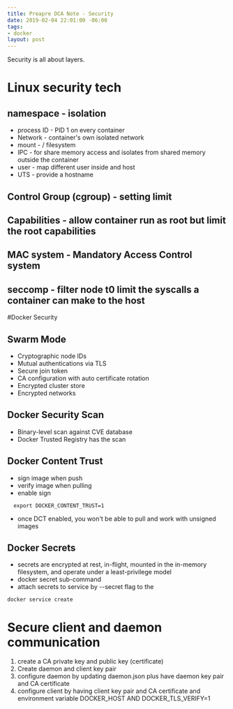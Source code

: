 ```yaml
---
title: Preapre DCA Note - Security
date: 2019-02-04 22:01:00 -06:00
tags:
- docker
layout: post
---
```


Security is all about layers.
<!--more-->

# Linux security tech

## namespace - isolation
  * process ID - PID 1 on every container
  * Network - container's own isolated network
  * mount - / filesystem
  * IPC - for share memory access and isolates from shared memory outside the container
  * user - map different user inside and host
  * UTS - provide a hostname

## Control Group (cgroup) - setting limit
## Capabilities - allow container run as root but limit the root capabilities
## MAC system - Mandatory Access Control system
## seccomp - filter node t0 limit the syscalls a container can make to the host

#Docker Security

## Swarm Mode
  * Cryptographic node IDs
  * Mutual authentications via TLS
  * Secure join token
  * CA configuration with auto certificate rotation
  * Encrypted cluster store
  * Encrypted networks
## Docker Security Scan
  * Binary-level scan against CVE database
  * Docker Trusted Registry has the scan
## Docker Content Trust
  * sign image when push
  * verify image when pulling
  * enable sign
```
  export DOCKER_CONTENT_TRUST=1
```
  * once DCT enabled, you won't be able to pull and work with unsigned images
## Docker Secrets
 * secrets are encrypted at rest, in-flight, mounted in the in-memory filesystem, and operate under a least-privilege model
 * docker secret sub-command
 * attach secrets to service by --secret flag to the 
```
docker service create
```
# Secure client and daemon communication
1. create a CA private key and public key (certificate)
2. Create daemon and client key pair
3. configure daemon by updating daemon.json plus have daemon key pair and CA certificate 
4. configure client by having client key pair and CA certificate and environment variable  DOCKER_HOST AND DOCKER_TLS_VERIFY=1
